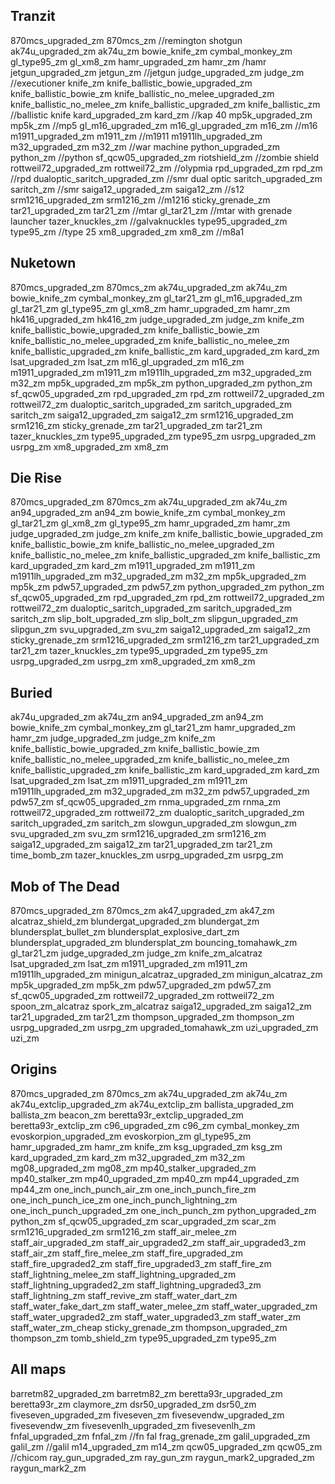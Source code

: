 ## Tranzit
870mcs_upgraded_zm
870mcs_zm //remington shotgun
ak74u_upgraded_zm
ak74u_zm
bowie_knife_zm
cymbal_monkey_zm
gl_type95_zm
gl_xm8_zm 
hamr_upgraded_zm
hamr_zm /hamr
jetgun_upgraded_zm
jetgun_zm //jetgun
judge_upgraded_zm
judge_zm //executioner
knife_zm
knife_ballistic_bowie_upgraded_zm
knife_ballistic_bowie_zm
knife_ballistic_no_melee_upgraded_zm
knife_ballistic_no_melee_zm
knife_ballistic_upgraded_zm
knife_ballistic_zm //ballistic knife
kard_upgraded_zm
kard_zm //kap 40
mp5k_upgraded_zm
mp5k_zm //mp5
gl_m16_upgraded_zm
m16_gl_upgraded_zm
m16_zm //m16
m1911_upgraded_zm
m1911_zm //m1911
m1911lh_upgraded_zm
m32_upgraded_zm
m32_zm //war machine
python_upgraded_zm
python_zm //python
sf_qcw05_upgraded_zm
riotshield_zm //zombie shield
rottweil72_upgraded_zm
rottweil72_zm //olypmia
rpd_upgraded_zm
rpd_zm //rpd
dualoptic_saritch_upgraded_zm //smr dual optic
saritch_upgraded_zm
saritch_zm //smr
saiga12_upgraded_zm
saiga12_zm //s12
srm1216_upgraded_zm
srm1216_zm //m1216
sticky_grenade_zm
tar21_upgraded_zm
tar21_zm //mtar
gl_tar21_zm //mtar with grenade launcher
tazer_knuckles_zm //galvaknuckles
type95_upgraded_zm
type95_zm //type 25
xm8_upgraded_zm
xm8_zm //m8a1

## Nuketown
870mcs_upgraded_zm
870mcs_zm
ak74u_upgraded_zm
ak74u_zm
bowie_knife_zm
cymbal_monkey_zm
gl_tar21_zm
gl_m16_upgraded_zm
gl_tar21_zm
gl_type95_zm
gl_xm8_zm
hamr_upgraded_zm
hamr_zm
hk416_upgraded_zm
hk416_zm
judge_upgraded_zm
judge_zm
knife_zm
knife_ballistic_bowie_upgraded_zm
knife_ballistic_bowie_zm
knife_ballistic_no_melee_upgraded_zm
knife_ballistic_no_melee_zm
knife_ballistic_upgraded_zm
knife_ballistic_zm
kard_upgraded_zm
kard_zm
lsat_upgraded_zm
lsat_zm
m16_gl_upgraded_zm
m16_zm
m1911_upgraded_zm
m1911_zm
m1911lh_upgraded_zm
m32_upgraded_zm
m32_zm
mp5k_upgraded_zm
mp5k_zm
python_upgraded_zm
python_zm
sf_qcw05_upgraded_zm
rpd_upgraded_zm
rpd_zm
rottweil72_upgraded_zm
rottweil72_zm
dualoptic_saritch_upgraded_zm
saritch_upgraded_zm
saritch_zm
saiga12_upgraded_zm
saiga12_zm
srm1216_upgraded_zm
srm1216_zm
sticky_grenade_zm
tar21_upgraded_zm
tar21_zm
tazer_knuckles_zm
type95_upgraded_zm
type95_zm
usrpg_upgraded_zm
usrpg_zm
xm8_upgraded_zm
xm8_zm

## Die Rise
870mcs_upgraded_zm
870mcs_zm
ak74u_upgraded_zm
ak74u_zm
an94_upgraded_zm
an94_zm
bowie_knife_zm
cymbal_monkey_zm
gl_tar21_zm
gl_xm8_zm
gl_type95_zm
hamr_upgraded_zm
hamr_zm
judge_upgraded_zm
judge_zm
knife_zm
knife_ballistic_bowie_upgraded_zm
knife_ballistic_bowie_zm
knife_ballistic_no_melee_upgraded_zm
knife_ballistic_no_melee_zm
knife_ballistic_upgraded_zm
knife_ballistic_zm
kard_upgraded_zm
kard_zm
m1911_upgraded_zm
m1911_zm
m1911lh_upgraded_zm
m32_upgraded_zm
m32_zm
mp5k_upgraded_zm
mp5k_zm
pdw57_upgraded_zm
pdw57_zm
python_upgraded_zm
python_zm
sf_qcw05_upgraded_zm
rpd_upgraded_zm
rpd_zm
rottweil72_upgraded_zm
rottweil72_zm
dualoptic_saritch_upgraded_zm
saritch_upgraded_zm
saritch_zm
slip_bolt_upgraded_zm
slip_bolt_zm
slipgun_upgraded_zm
slipgun_zm
svu_upgraded_zm
svu_zm
saiga12_upgraded_zm
saiga12_zm
sticky_grenade_zm
srm1216_upgraded_zm
srm1216_zm
tar21_upgraded_zm
tar21_zm
tazer_knuckles_zm
type95_upgraded_zm
type95_zm
usrpg_upgraded_zm
usrpg_zm
xm8_upgraded_zm
xm8_zm

## Buried
ak74u_upgraded_zm
ak74u_zm
an94_upgraded_zm
an94_zm
bowie_knife_zm
cymbal_monkey_zm
gl_tar21_zm
hamr_upgraded_zm
hamr_zm
judge_upgraded_zm
judge_zm
knife_zm
knife_ballistic_bowie_upgraded_zm
knife_ballistic_bowie_zm
knife_ballistic_no_melee_upgraded_zm
knife_ballistic_no_melee_zm
knife_ballistic_upgraded_zm
knife_ballistic_zm
kard_upgraded_zm
kard_zm
lsat_upgraded_zm
lsat_zm
m1911_upgraded_zm
m1911_zm
m1911lh_upgraded_zm
m32_upgraded_zm
m32_zm
pdw57_upgraded_zm
pdw57_zm
sf_qcw05_upgraded_zm
rnma_upgraded_zm
rnma_zm
rottweil72_upgraded_zm
rottweil72_zm
dualoptic_saritch_upgraded_zm
saritch_upgraded_zm
saritch_zm
slowgun_upgraded_zm
slowgun_zm
svu_upgraded_zm
svu_zm
srm1216_upgraded_zm
srm1216_zm
saiga12_upgraded_zm
saiga12_zm
tar21_upgraded_zm
tar21_zm
time_bomb_zm
tazer_knuckles_zm
usrpg_upgraded_zm
usrpg_zm

## Mob of The Dead
870mcs_upgraded_zm
870mcs_zm
ak47_upgraded_zm
ak47_zm
alcatraz_shield_zm
blundergat_upgraded_zm
blundergat_zm
blundersplat_bullet_zm
blundersplat_explosive_dart_zm
blundersplat_upgraded_zm
blundersplat_zm
bouncing_tomahawk_zm
gl_tar21_zm
judge_upgraded_zm
judge_zm
knife_zm_alcatraz
lsat_upgraded_zm
lsat_zm
m1911_upgraded_zm
m1911_zm
m1911lh_upgraded_zm
minigun_alcatraz_upgraded_zm
minigun_alcatraz_zm
mp5k_upgraded_zm
mp5k_zm
pdw57_upgraded_zm
pdw57_zm
sf_qcw05_upgraded_zm
rottweil72_upgraded_zm
rottweil72_zm
spoon_zm_alcatraz
spork_zm_alcatraz
saiga12_upgraded_zm
saiga12_zm
tar21_upgraded_zm
tar21_zm
thompson_upgraded_zm
thompson_zm
usrpg_upgraded_zm
usrpg_zm
upgraded_tomahawk_zm
uzi_upgraded_zm
uzi_zm

## Origins
870mcs_upgraded_zm
870mcs_zm
ak74u_upgraded_zm
ak74u_zm
ak74u_extclip_upgraded_zm
ak74u_extclip_zm
ballista_upgraded_zm
ballista_zm
beacon_zm
beretta93r_extclip_upgraded_zm
beretta93r_extclip_zm
c96_upgraded_zm
c96_zm
cymbal_monkey_zm
evoskorpion_upgraded_zm
evoskorpion_zm
gl_type95_zm
hamr_upgraded_zm
hamr_zm
knife_zm
ksg_upgraded_zm
ksg_zm
kard_upgraded_zm
kard_zm
m32_upgraded_zm
m32_zm
mg08_upgraded_zm
mg08_zm
mp40_stalker_upgraded_zm
mp40_stalker_zm
mp40_upgraded_zm
mp40_zm
mp44_upgraded_zm
mp44_zm
one_inch_punch_air_zm
one_inch_punch_fire_zm
one_inch_punch_ice_zm
one_inch_punch_lightning_zm
one_inch_punch_upgraded_zm
one_inch_punch_zm
python_upgraded_zm
python_zm
sf_qcw05_upgraded_zm
scar_upgraded_zm
scar_zm
srm1216_upgraded_zm
srm1216_zm
staff_air_melee_zm
staff_air_upgraded_zm
staff_air_upgraded2_zm
staff_air_upgraded3_zm
staff_air_zm
staff_fire_melee_zm
staff_fire_upgraded_zm
staff_fire_upgraded2_zm
staff_fire_upgraded3_zm
staff_fire_zm
staff_lightning_melee_zm
staff_lightning_upgraded_zm
staff_lightning_upgraded2_zm
staff_lightning_upgraded3_zm
staff_lightning_zm
staff_revive_zm
staff_water_dart_zm
staff_water_fake_dart_zm
staff_water_melee_zm
staff_water_upgraded_zm
staff_water_upgraded2_zm
staff_water_upgraded3_zm
staff_water_zm
staff_water_zm_cheap
sticky_grenade_zm
thompson_upgraded_zm
thompson_zm
tomb_shield_zm
type95_upgraded_zm
type95_zm

## All maps
barretm82_upgraded_zm
barretm82_zm
beretta93r_upgraded_zm
beretta93r_zm
claymore_zm
dsr50_upgraded_zm
dsr50_zm
fiveseven_upgraded_zm
fiveseven_zm
fivesevendw_upgraded_zm
fivesevendw_zm
fivesevenlh_upgraded_zm
fivesevenlh_zm
fnfal_upgraded_zm
fnfal_zm //fn fal
frag_grenade_zm
galil_upgraded_zm
galil_zm //galil
m14_upgraded_zm
m14_zm
qcw05_upgraded_zm
qcw05_zm //chicom
ray_gun_upgraded_zm
ray_gun_zm
raygun_mark2_upgraded_zm
raygun_mark2_zm
